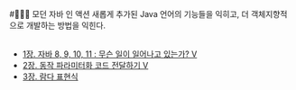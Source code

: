 #👨🏻‍💻 모던 자바 인 액션
새롭게 추가된 Java 언어의 기능들을 익히고, 더 객체지향적으로 개발하는 방법을 익힌다.  
<br>

<ul>
  <li> <a href = "https://github.com/opdshe/modern-java-in-action/tree/main/Chpater_1"> 1장. 자바 8, 9, 10, 11 : 무슨 일이 일어나고 있는가? V </a></li>
  <li> <a href = "https://github.com/opdshe/modern-java-in-action/tree/main/Chapter_2"> 2장. 동작 파라미터화 코드 전달하기 V</a></li>
  <li> <a href = "https://github.com/opdshe/modern-java-in-action/tree/main/Chapter_3"> 3장. 람다 표현식</a></li>
</ul>
